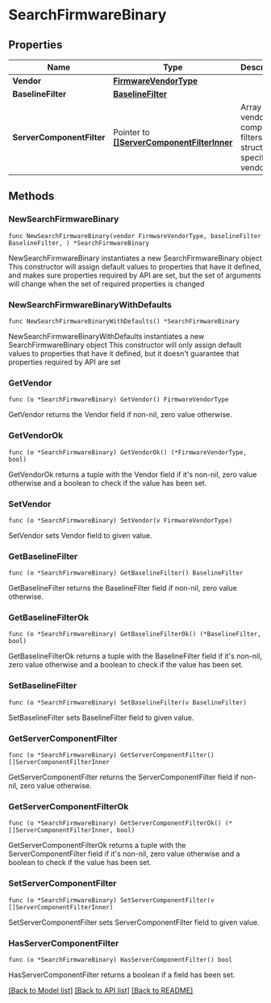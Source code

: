 # SearchFirmwareBinary

## Properties

Name | Type | Description | Notes
------------ | ------------- | ------------- | -------------
**Vendor** | [**FirmwareVendorType**](FirmwareVendorType.md) |  | 
**BaselineFilter** | [**BaselineFilter**](BaselineFilter.md) |  | 
**ServerComponentFilter** | Pointer to [**[]ServerComponentFilterInner**](ServerComponentFilterInner.md) | Array of vendor component filters, structure is specific per vendor | [optional] 

## Methods

### NewSearchFirmwareBinary

`func NewSearchFirmwareBinary(vendor FirmwareVendorType, baselineFilter BaselineFilter, ) *SearchFirmwareBinary`

NewSearchFirmwareBinary instantiates a new SearchFirmwareBinary object
This constructor will assign default values to properties that have it defined,
and makes sure properties required by API are set, but the set of arguments
will change when the set of required properties is changed

### NewSearchFirmwareBinaryWithDefaults

`func NewSearchFirmwareBinaryWithDefaults() *SearchFirmwareBinary`

NewSearchFirmwareBinaryWithDefaults instantiates a new SearchFirmwareBinary object
This constructor will only assign default values to properties that have it defined,
but it doesn't guarantee that properties required by API are set

### GetVendor

`func (o *SearchFirmwareBinary) GetVendor() FirmwareVendorType`

GetVendor returns the Vendor field if non-nil, zero value otherwise.

### GetVendorOk

`func (o *SearchFirmwareBinary) GetVendorOk() (*FirmwareVendorType, bool)`

GetVendorOk returns a tuple with the Vendor field if it's non-nil, zero value otherwise
and a boolean to check if the value has been set.

### SetVendor

`func (o *SearchFirmwareBinary) SetVendor(v FirmwareVendorType)`

SetVendor sets Vendor field to given value.


### GetBaselineFilter

`func (o *SearchFirmwareBinary) GetBaselineFilter() BaselineFilter`

GetBaselineFilter returns the BaselineFilter field if non-nil, zero value otherwise.

### GetBaselineFilterOk

`func (o *SearchFirmwareBinary) GetBaselineFilterOk() (*BaselineFilter, bool)`

GetBaselineFilterOk returns a tuple with the BaselineFilter field if it's non-nil, zero value otherwise
and a boolean to check if the value has been set.

### SetBaselineFilter

`func (o *SearchFirmwareBinary) SetBaselineFilter(v BaselineFilter)`

SetBaselineFilter sets BaselineFilter field to given value.


### GetServerComponentFilter

`func (o *SearchFirmwareBinary) GetServerComponentFilter() []ServerComponentFilterInner`

GetServerComponentFilter returns the ServerComponentFilter field if non-nil, zero value otherwise.

### GetServerComponentFilterOk

`func (o *SearchFirmwareBinary) GetServerComponentFilterOk() (*[]ServerComponentFilterInner, bool)`

GetServerComponentFilterOk returns a tuple with the ServerComponentFilter field if it's non-nil, zero value otherwise
and a boolean to check if the value has been set.

### SetServerComponentFilter

`func (o *SearchFirmwareBinary) SetServerComponentFilter(v []ServerComponentFilterInner)`

SetServerComponentFilter sets ServerComponentFilter field to given value.

### HasServerComponentFilter

`func (o *SearchFirmwareBinary) HasServerComponentFilter() bool`

HasServerComponentFilter returns a boolean if a field has been set.


[[Back to Model list]](../README.md#documentation-for-models) [[Back to API list]](../README.md#documentation-for-api-endpoints) [[Back to README]](../README.md)


